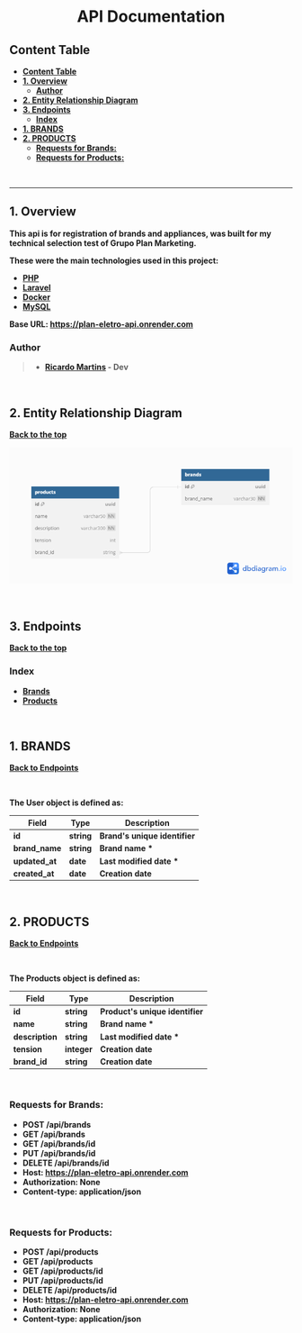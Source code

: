 <h1 align ='center'> <strong>API Documentation<strong> </h1>

## **Content Table**

- [**Content Table**](#content-table)
- [**1. Overview**](#1-overview)
  - [**Author**](#author)
- [**2. Entity Relationship Diagram**](#2-entity-relationship-diagram)
- [**3. Endpoints**](#3-endpoints)
  - [Index](#index)
- [**1.** **BRANDS**](#1-brands)
- [**2.** **PRODUCTS**](#2-products)
  - [**Requests for Brands**:](#requests-for-brands)
  - [**Requests for Products**:](#requests-for-products)

<br>

---

## **1. Overview**

This api is for registration of brands and appliances, was built 
for my technical selection test of Grupo Plan Marketing.

These were the main technologies used in this project:

- [PHP](https://www.php.net/)
- [Laravel](https://laravel.com/)
- [Docker](https://hub.docker.com/_/docker-docs)
- [MySQL](https://www.mysql.com/)

**Base URL: https://plan-eletro-api.onrender.com**

### **Author**

> - [Ricardo Martins](https://www.linkedin.com/in/ormartins02/) - Dev

<br>

## **2. Entity Relationship Diagram**

[ Back to the top ](#content-table)

![Diagram](DER_Products.png)

<br>

## **3. Endpoints**

[Back to the top](#content-table)

### Index

- [Brands](#1-brands)
- [Products](#2-products)

<br>

## **1.** **BRANDS**

[Back to Endpoints](#3-endpoints)

<br>

The User object is defined as:

| Field      | Type     | Description                                       |
| ---------- | -------- | ------------------------------------------------- |
| id         | string   | Brand's unique identifier                         |
| brand_name | string   | Brand name \*                                     |
| updated_at | date     | Last modified date  \*                            |
| created_at | date     | Creation date                                     |

<br>

## **2.** **PRODUCTS**

[Back to Endpoints](#3-endpoints)

<br>

The Products object is defined as:

| Field       | Type     | Description                                       |
| ----------  | -------- | ------------------------------------------------- |
| id          | string   | Product's unique identifier                       |
| name        | string   | Brand name \*                                     |
| description | string   | Last modified date  \*                            |
| tension     | integer  | Creation date                                     |
| brand_id    | string   | Creation date                                     |

<br>

### **Requests for Brands**:

- POST /api/brands
- GET /api/brands
- GET /api/brands/id
- PUT /api/brands/id
- DELETE /api/brands/id
- Host: https://plan-eletro-api.onrender.com
- Authorization: None
- Content-type: application/json

<br>

### **Requests for Products**:

- POST /api/products
- GET /api/products
- GET /api/products/id
- PUT /api/products/id
- DELETE /api/products/id
- Host: https://plan-eletro-api.onrender.com
- Authorization: None
- Content-type: application/json

<br>

